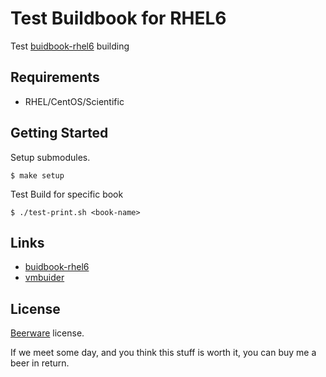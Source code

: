 Test Buildbook for RHEL6
========================

Test [buidbook-rhel6](https://github.com/hansode/buildbook-rhel6) building

Requirements
------------

+ RHEL/CentOS/Scientific

Getting Started
---------------

Setup submodules.

```
$ make setup
```

Test Build for specific book

```
$ ./test-print.sh <book-name>
```

Links
-----

+ [buidbook-rhel6](https://github.com/hansode/buildbook-rhel6)
+ [vmbuider](https://github.com/hansode/vmbuilder)

License
-------

[Beerware](http://en.wikipedia.org/wiki/Beerware) license.

If we meet some day, and you think this stuff is worth it, you can buy me a beer in return.
